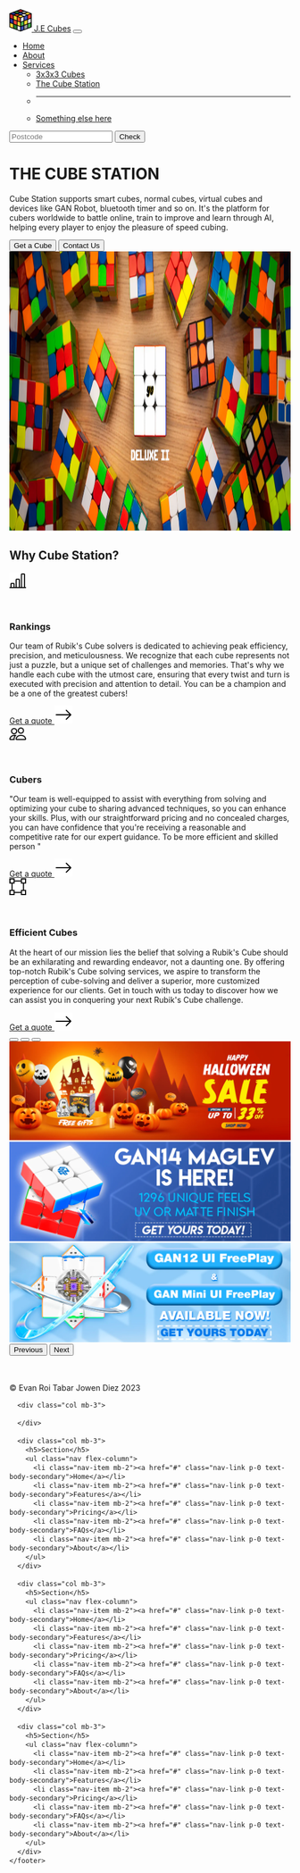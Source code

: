 <!DOCTYPE html>
<html lang="en">

<head>
  <meta charset="UTF-8">
  <meta name="viewport" content="width=device-width, initial-scale=1.0">
  <title>JE Cubes</title>
  <link href="https://cdn.jsdelivr.net/npm/bootstrap@5.3.0-alpha2/dist/css/bootstrap.min.css" rel="stylesheet"
    integrity="sha384-aFq/bzH65dt+w6FI2ooMVUpc+21e0SRygnTpmBvdBgSdnuTN7QbdgL+OapgHtvPp" crossorigin="anonymous">
  <link rel="shorcut icon" href="image/favicon.ico" type="image/x-icon">
    
  <style>
    .feature-icon {
      width: 4rem;
      height: 4rem;
      border-radius: 0.75rem;

    }
  </style>
</head>

<body>

  <nav class="navbar navbar-expand-lg bg-body-tertiary">
    <div class="container-fluid">
      <a class="navbar-brand" href="#"><img src="image/rubik.png" alt="" height="40"> J.E Cubes</a>
      <button class="navbar-toggler" type="button" data-bs-toggle="collapse" data-bs-target="#navbarSupportedContent"
        aria-controls="navbarSupportedContent" aria-expanded="false" aria-label="Toggle navigation">
        <span class="navbar-toggler-icon"></span>
      </button>
      <div class="collapse navbar-collapse" id="navbarSupportedContent">
        <ul class="navbar-nav me-auto mb-2 mb-lg-0">
          <li class="nav-item">
            <a class="nav-link active" aria-current="page" href="#">Home</a>
          </li>
          <li class="nav-item">
            <a class="nav-link" href="#">About</a>
          </li>
          <li class="nav-item dropdown">
            <a class="nav-link dropdown-toggle" href="#" role="button" data-bs-toggle="dropdown" aria-expanded="false">
              Services
            </a>
            <ul class="dropdown-menu">
              <li><a class="dropdown-item" href="#">3x3x3 Cubes</a></li>
              <li><a class="dropdown-item" href="#">The Cube Station</a></li>
              <li>
                <hr class="dropdown-divider">
              </li>
              <li><a class="dropdown-item" href="#">Something else here</a></li>
            </ul>
          </li>
        </ul>
        <form class="d-flex" role="search">
          <input class="form-control me-2" type="search" placeholder="Postcode" aria-label="Search">
          <button class="btn btn-outline-success" type="submit">Check</button>
        </form>
      </div>
    </div>
  </nav>


  <div class="px-4 pt-5 my-5 text-center border-bottom">
    <h1 class="display-4 fw-bold text-body-emphasis">THE CUBE STATION</h1>
    <div class="col-lg-6 mx-auto">
      <p class="lead mb-4">Cube Station supports smart cubes, normal cubes, virtual cubes and devices like GAN Robot, bluetooth timer and so on. It's the platform for cubers worldwide to battle online, train to improve and learn through AI, helping every player to enjoy the pleasure of speed cubing.
      </p>
      <div class="d-grid gap-2 d-sm-flex justify-content-sm-center mb-5">
        <button type="button" class="btn btn-primary btn-lg px-4 me-sm-3">Get a Cube</button>
        <button type="button" class="btn btn-outline-secondary btn-lg px-4">Contact Us</button>
      </div>
    </div>
    <div class="overflow-hidden" style="max-height: 30vh;">
      <div class="container px-5">
        <img src="image/deluxe.webp" class="img-fluid border rounded-3 shadow-lg mb-4" alt="Example image" width="700"
          height="500" loading="lazy">
      </div>
    </div>
  </div>

  <div class="container px-4 py-5" id="featured-3">
    <h2 class="pb-2 border-bottom">Why Cube Station?</h2>
    <div class="row g-4 py-5 row-cols-1 row-cols-lg-3">
      <div class="feature col">
        <div
          class="feature-icon d-inline-flex align-items-center justify-content-center text-bg-primary bg-white fs-2 mb-3">
          <img src="image/bar-chart-fill.svg" alt="briefcase" height="30">
        </div>
        <h3 class="fs-2">Rankings</h3>
        <p>
            Our team of Rubik's Cube solvers is dedicated to achieving peak efficiency, precision, and meticulousness.
             We recognize that each cube represents not just a puzzle, but a unique set of challenges and memories. 
             That's why we handle each cube with the utmost care,
             ensuring that every twist and turn is executed with precision and attention to detail. You can be a champion and be a one of the greatest cubers!</p>
        <a href="#" class="btn btn-outline-success">
          Get a quote
          <img src="image/arrow1-right.svg" alt="chevron-right">
        </a>
      </div>
      <div class="feature col">
        <div
          class="feature-icon d-inline-flex align-items-center justify-content-center text-bg-primary bg-white fs-2 mb-3">
          <img src="image/people.svg" alt="bus-front" height="30">
        </div>
        <h3 class="fs-2">Cubers</h3>
        <p>"Our team is well-equipped to assist with everything from solving and 
             optimizing your cube to sharing advanced techniques, so you can enhance your skills. Plus, with our straightforward 
             pricing and no concealed charges, 
            you can have confidence that you're receiving a reasonable and competitive rate for our expert guidance. To be more efficient and skilled person "</p>
        <a href="#" class="btn btn-outline-success">
          Get a quote
          <img src="image/arrow1-right.svg" alt="chevron-right">
        </a>
      </div>
      <div class="feature col">
        <div
          class="feature-icon d-inline-flex align-items-center justify-content-center text-bg-primary bg-white fs-2 mb-3">
          <img src="image/bounding-box.svg" alt="chat-square-heart" height="30">
        </div>
        <h3 class="fs-2">Efficient Cubes</h3>
        <p>At the heart of our mission lies the belief that solving a Rubik's Cube should be an exhilarating and rewarding endeavor, not a daunting one. By offering top-notch Rubik's Cube solving services, we aspire to transform the perception of cube-solving and deliver a superior, more customized experience for our clients.
             Get in touch with us today to discover how we can assist you in conquering your next Rubik's Cube challenge.</p>
        <a href="#" class="btn btn-outline-success">
          Get a quote
          <img src="image/arrow1-right.svg" alt="chevron-right">
        </a>
      </div>
    </div>
  </div>
  <div class="container">
    <div id="carouselExampleIndicators" class="carousel slide">
      <div class="carousel-indicators">
        <button type="button" data-bs-target="#carouselExampleIndicators" data-bs-slide-to="0" class="active"
          aria-current="true" aria-label="Slide 1"></button>
        <button type="button" data-bs-target="#carouselExampleIndicators" data-bs-slide-to="1"
          aria-label="Slide 2"></button>
        <button type="button" data-bs-target="#carouselExampleIndicators" data-bs-slide-to="2"
          aria-label="Slide 3"></button>
      </div>
      <div class="carousel-inner">
        <div class="carousel-item active">
          <img src="image/halloween.webp" class="d-block w-100" alt="halloween">
        </div>
        <div class="carousel-item">
          <img src="image/gan14.webp" class="d-block w-100" alt="gan14">
        </div>
        <div class="carousel-item">
          <img src="image/gan12.webp" class="d-block w-100" alt="gan12">
        </div>
      </div>
      <button class="carousel-control-prev" type="button" data-bs-target="#carouselExampleIndicators"
        data-bs-slide="prev">
        <span class="carousel-control-prev-icon" aria-hidden="true"></span>
        <span class="visually-hidden">Previous</span>
      </button>
      <button class="carousel-control-next" type="button" data-bs-target="#carouselExampleIndicators"
        data-bs-slide="next">
        <span class="carousel-control-next-icon" aria-hidden="true"></span>
        <span class="visually-hidden">Next</span>
      </button>
    </div>
  </div>

  <div class="container">
    <footer class="row row-cols-1 row-cols-sm-2 row-cols-md-5 py-5 my-5 border-top">
      <div class="col mb-3">
        <a href="/" class="d-flex align-items-center mb-3 link-body-emphasis text-decoration-none">
          <svg class="bi me-2" width="40" height="32">
            <use xlink:href="#bootstrap"></use>
          </svg>
        </a>
        <p class="text-body-secondary">© 
            Evan Roi Tabar
            Jowen Diez 2023</p>
      </div>

      <div class="col mb-3">

      </div>

      <div class="col mb-3">
        <h5>Section</h5>
        <ul class="nav flex-column">
          <li class="nav-item mb-2"><a href="#" class="nav-link p-0 text-body-secondary">Home</a></li>
          <li class="nav-item mb-2"><a href="#" class="nav-link p-0 text-body-secondary">Features</a></li>
          <li class="nav-item mb-2"><a href="#" class="nav-link p-0 text-body-secondary">Pricing</a></li>
          <li class="nav-item mb-2"><a href="#" class="nav-link p-0 text-body-secondary">FAQs</a></li>
          <li class="nav-item mb-2"><a href="#" class="nav-link p-0 text-body-secondary">About</a></li>
        </ul>
      </div>

      <div class="col mb-3">
        <h5>Section</h5>
        <ul class="nav flex-column">
          <li class="nav-item mb-2"><a href="#" class="nav-link p-0 text-body-secondary">Home</a></li>
          <li class="nav-item mb-2"><a href="#" class="nav-link p-0 text-body-secondary">Features</a></li>
          <li class="nav-item mb-2"><a href="#" class="nav-link p-0 text-body-secondary">Pricing</a></li>
          <li class="nav-item mb-2"><a href="#" class="nav-link p-0 text-body-secondary">FAQs</a></li>
          <li class="nav-item mb-2"><a href="#" class="nav-link p-0 text-body-secondary">About</a></li>
        </ul>
      </div>

      <div class="col mb-3">
        <h5>Section</h5>
        <ul class="nav flex-column">
          <li class="nav-item mb-2"><a href="#" class="nav-link p-0 text-body-secondary">Home</a></li>
          <li class="nav-item mb-2"><a href="#" class="nav-link p-0 text-body-secondary">Features</a></li>
          <li class="nav-item mb-2"><a href="#" class="nav-link p-0 text-body-secondary">Pricing</a></li>
          <li class="nav-item mb-2"><a href="#" class="nav-link p-0 text-body-secondary">FAQs</a></li>
          <li class="nav-item mb-2"><a href="#" class="nav-link p-0 text-body-secondary">About</a></li>
        </ul>
      </div>
    </footer>
  </div>
  <script src="https://cdn.jsdelivr.net/npm/bootstrap@5.3.0-alpha3/dist/js/bootstrap.bundle.min.js"
    integrity="sha384-ENjdO4Dr2bkBIFxQpeoTz1HIcje39Wm4jDKdf19U8gI4ddQ3GYNS7NTKfAdVQSZe"
    crossorigin="anonymous"></script>
</body>

</html>

